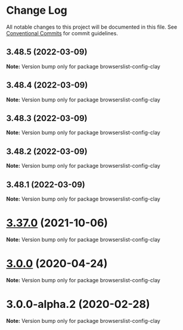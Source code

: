 # Change Log

All notable changes to this project will be documented in this file.
See [Conventional Commits](https://conventionalcommits.org) for commit guidelines.

## 3.48.5 (2022-03-09)

**Note:** Version bump only for package browserslist-config-clay

## 3.48.4 (2022-03-09)

**Note:** Version bump only for package browserslist-config-clay

## 3.48.3 (2022-03-09)

**Note:** Version bump only for package browserslist-config-clay

## 3.48.2 (2022-03-09)

**Note:** Version bump only for package browserslist-config-clay

## 3.48.1 (2022-03-09)

**Note:** Version bump only for package browserslist-config-clay

# [3.37.0](https://github.com/liferay/clay/compare/v3.36.0...v3.37.0) (2021-10-06)

**Note:** Version bump only for package browserslist-config-clay

# [3.0.0](https://github.com/liferay/clay/compare/browserslist-config-clay@3.0.0-alpha.2...browserslist-config-clay@3.0.0) (2020-04-24)

**Note:** Version bump only for package browserslist-config-clay

# 3.0.0-alpha.2 (2020-02-28)

**Note:** Version bump only for package browserslist-config-clay
